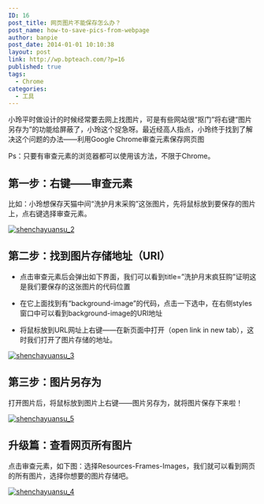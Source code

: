 ```yaml
---
ID: 16
post_title: 网页图片不能保存怎么办？
post_name: how-to-save-pics-from-webpage
author: banpie
post_date: 2014-01-01 10:10:38
layout: post
link: http://wp.bpteach.com/?p=16
published: true
tags:
  - Chrome
categories:
  - 工具
---
```

小玲平时做设计的时候经常要去网上找图片，可是有些网站很“抠门”将右键“图片另存为”的功能给屏蔽了，小玲这个捉急呀。最近经高人指点，小玲终于找到了解决这个问题的办法——利用Google Chrome审查元素保存网页图

Ps：只要有审查元素的浏览器都可以使用该方法，不限于Chrome。

## 第一步：右键——审查元素

比如：小玲想保存天猫中间“洗护月末采购”这张图片，先将鼠标放到要保存的图片上，点右键选择审查元素。

[![shenchayuansu_2](http://7arnhx.com1.z0.glb.clouddn.com/wp-content/uploads/2013/12/shenchayuansu_2.jpg)](http://7arnhx.com1.z0.glb.clouddn.com/wp-content/uploads/2013/12/shenchayuansu_2.jpg)

## 第二步：找到图片存储地址（URl）

*   点击审查元素后会弹出如下界面，我们可以看到title=”洗护月末疯狂购”证明这是我们要保存的这张图片的代码位置

*   在它上面找到有“background-image”的代码，点击一下选中，在右侧styles窗口中可以看到background-image的URI地址

*   将鼠标放到URL网址上右键——在新页面中打开（open link in new tab），这时我们打开了图片存储的地址。

[![shenchayuansu_3](http://7arnhx.com1.z0.glb.clouddn.com/wp-content/uploads/2013/12/shenchayuansu_3.jpg)](http://7arnhx.com1.z0.glb.clouddn.com/wp-content/uploads/2013/12/shenchayuansu_3.jpg)

## 第三步：图片另存为

打开图片后，将鼠标放到图片上右键——图片另存为，就将图片保存下来啦！

[![shenchayuansu_5](http://7arnhx.com1.z0.glb.clouddn.com/wp-content/uploads/2013/12/shenchayuansu_5.jpg)](http://7arnhx.com1.z0.glb.clouddn.com/wp-content/uploads/2013/12/shenchayuansu_5.jpg)

## 升级篇：查看网页所有图片

点击审查元素，如下图：选择Resources-Frames-Images，我们就可以看到网页的所有图片，选择你想要的图片存储吧。

[![shenchayuansu_4](http://7arnhx.com1.z0.glb.clouddn.com/wp-content/uploads/2013/12/shenchayuansu_4.jpg)](http://7arnhx.com1.z0.glb.clouddn.com/wp-content/uploads/2013/12/shenchayuansu_4.jpg)